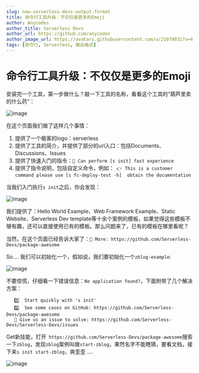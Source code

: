 ```yaml
---
slug: new-serverless-devs-output-format
title: 命令行工具升级：不仅仅是更多的Emoji 
author: Anycodes
author_title: Serverless Devs
author_url: https://github.com/anycodes
author_image_url: https://avatars.githubusercontent.com/u/21079031?v=4
tags: [命令行, Serverless, 输出格式]
---
```


# 命令行工具升级：不仅仅是更多的Emoji 

安装完一个工具，第一步做什么？敲一下工具的名称，看看这个工具的“葫芦里卖的什么药”：

![image](https://user-images.githubusercontent.com/21079031/118627195-182b5000-b7fe-11eb-8f27-5fd1edc826b9.png)

在这个页面我们做了这样几个事情：
1. 提供了一个极客的logo：serverless
2. 提供了工具的简介，并提供了部分的url入口：包括Documents、Discussions、Issues
3. 提供了快速入门的指令：`🍻 Can perform [s init] fast experience`
4. 提供了指令说明，包括自定义命令，例如：` 👉 This is a customer command please use [s fc-deploy-test -h]  obtain the documentation`

当我们入门执行`s init`之后，你会发现：

![image](https://user-images.githubusercontent.com/21079031/118630218-ea93d600-b800-11eb-8e63-b635e5ae2c5b.png)

我们提供了：Hello World Example、Web Framework Example、Static Website、Serverless Dev template等十余个案例的模板，如果觉得这些模板不够有趣，还可以直接使用已有的模板。那么问题来了，已有的模板在哪里看呢？

当然，在这个页面已经告诉大家了：`🚀 More: https://github.com/Serverless-Devs/package-awesome`

So.... 我们可以初始化一个，假如说，我们要初始化一个`zblog-example`: 

![image](https://user-images.githubusercontent.com/21079031/118630392-11eaa300-b801-11eb-98a0-0210c7ae6fc8.png)

不要惊慌，仔细看一下错误信息：`No application found?`，下面附带了几个解决方案：

```
   1️⃣  Start quickly with 's init'
   2️⃣  See some cases on GitHub: https://github.com/Serverless-Devs/package-awesome
   😬 Give us an issue to solve: https://github.com/Serverless-Devs/Serverless-Devs/issues
```

Get新技能，打开` https://github.com/Serverless-Devs/package-awesome`搜索一下`zblog`，发现`zblog`案例叫做`start-zblog`，果然名字不能瞎猜，要看文档，接下来`s init start-zblog`，爽歪歪 ....

![image](https://user-images.githubusercontent.com/21079031/118630733-64c45a80-b801-11eb-8e77-7e0bf18c5e70.png)

